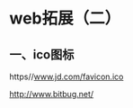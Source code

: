 # web拓展（二）

## 一、ico图标

https//www.jd.com/favicon.ico

<link rel="shortcut icon" href="favicon.ico" type="image/x-icon">

http://www.bitbug.net/


